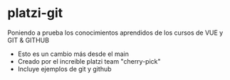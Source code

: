 # platzi-git
Poniendo a prueba los conocimientos aprendidos de los cursos de VUE y GIT &amp; GITHUB

* Esto es un cambio más desde el main
* Creado por el increible platzi team "cherry-pick"
* Incluye ejemplos de git y github
